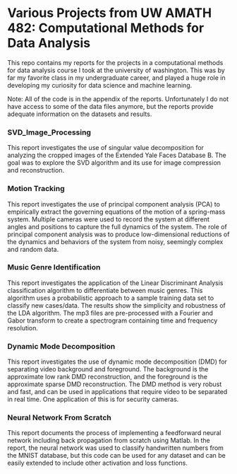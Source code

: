 # Various Projects from UW AMATH 482: Computational Methods for Data Analysis 

This repo contains my reports for the projects in a computational methods for data analysis course I took at the university of washington. This was by far my favorite class in my undergraduate career, and played a huge role in developing my curiosity for data science and machine learning.

Note: All of the code is in the appendix of the reports. Unfortunately I do not have access to some of the data files anymore, but the reports provide adequate information on the datasets and results. 

### SVD_Image_Processing
This report investigates the use of singular value decomposition for analyzing the cropped images of the Extended Yale Faces Database B. The goal was to explore the SVD algorithm and its use for image compression and reconstruction.

### Motion Tracking
This report investigates the use of principal component analysis (PCA) to empirically extract the governing equations of the motion of a spring-mass system. Multiple cameras were used to record the system at different angles and positions to capture the full dynamics of the system. The role of principal component analysis was to produce low-dimensional reductions of the dynamics and behaviors of the system from noisy, seemingly complex and random data.

### Music Genre Identification
This report investigates the application of the Linear Discriminant Analysis classification algorithm to differentiate between music genres. This algorithm uses a probabilistic approach to a sample training data set to classify new cases/data. The results show the simplicity and robustness of the LDA algorithm. The mp3 files are pre-processed with a Fourier and Gabor transform to create a spectrogram containing time and frequency resolution.

### Dynamic Mode Decomposition
This report investigates the use of dynamic mode decomposition (DMD) for separating video background and foreground. The background is the approximate low rank DMD reconstruction, and the foreground is the approximate sparse DMD reconstruction. The DMD method is very robust and fast, and can be used in applications that require video to be separated in real time. One application of this is for security cameras.

### Neural Network From Scratch
This report documents the process of implementing a feedforward neural network including back propagation from scratch using Matlab. In the report, the neural network was used to classify handwritten numbers from the MNIST database, but this code can be used for any dataset and can be easily extended to include other activation and loss functions.






